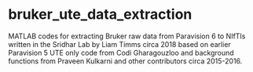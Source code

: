 # bruker_ute_data_extraction

MATLAB codes for extracting Bruker raw data from Paravision 6 to NIfTIs written in the Sridhar Lab by Liam Timms circa 2018 based on earlier Paravision 5 UTE only code from Codi Gharagouzloo and background functions from Praveen Kulkarni and other contributors circa 2015-2016.
